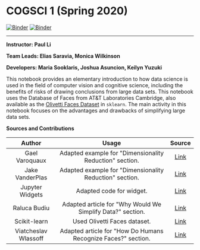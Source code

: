 # COGSCI 1 (Spring 2020)

[![Binder](https://mybinder.org/badge.svg)](https://mybinder.org/v2/gh/ds-modules/COGSCI-1/master)
[![Binder](https://img.shields.io/badge/Launch-UCB%20Datahub-blue.svg)](https://datahub.berkeley.edu/hub/user-redirect/git-pull?repo=https%3A%2F%2Fgithub.com%2Fds-modules%2FCOGSCI-1&urlpath=tree%2FCOGSCI-1%2Fcogsci1_notebook.ipynb)


-----
**Instructor: Paul Li**

**Team Leads: Elias Saravia, Monica Wilkinson**

**Developers: Maria Sooklaris, Joshua Asuncion, Keilyn Yuzuki**

This notebook provides an elementary introduction to how data science is used in the field of computer vision and cognitive science, including the benefits of risks of drawing conclusions from large data sets. This notebook uses the Database of Faces from AT&T Laboratories Cambridge, also available as the [Olivetti Faces Dataset](https://scikit-learn.org/0.19/datasets/olivetti_faces.html) in `sklearn`. The main activity in this notebook focuses on the advantages and drawbacks of simplifying large data sets.

**Sources and Contributions**

|Author|Usage|Source|
|:------:|:-----:|:------:|
|Gael Varoquaux| Adapted example for "Dimensionality Reduction" section. |[Link](https://scipy-lectures.org/packages/scikit-learn/auto_examples/plot_eigenfaces.html)|
|Jake VanderPlas|Adapted example for "Dimensionality Reduction" section.| [Link](https://github.com/jakevdp/PythonDataScienceHandbook/blob/master/notebooks/05.09-Principal-Component-Analysis.ipynb)|
|Jupyter Widgets|Adapted code for widget.|[Link](https://ipywidgets.readthedocs.io/en/stable/index.html)|
|Raluca Budiu|Adapted article for "Why Would We Simplify Data?" section.|[Link](https://www.nngroup.com/articles/machine-learning-ux/)|
|Scikit-learn|Used Olivetti Faces dataset. |[Link](https://scikit-learn.org/0.19/datasets/olivetti_faces.html)|
|Viatcheslav Wlassoff|Adapted article for "How Do Humans Recognize Faces?" section. | [Link](https://www.brainblogger.com/2015/10/17/how-the-brain-recognizes-faces/)|
